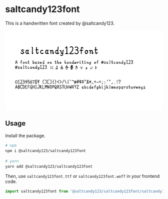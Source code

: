 # saltcandy123font

This is a handwritten font created by @saltcandy123.

![Font image](https://raw.githubusercontent.com/saltcandy123/saltcandy123font/main/fontimage.png)

## Usage

Install the package.

```bash
# npm
npm i @saltcandy123/saltcandy123font

# yarn
yarn add @saltcandy123/saltcandy123font
```

Then, use `saltcandy123font.ttf` or `saltcandy123font.woff` in your frontend code.

```javascript
import saltcandy123font from '@saltcandy123/saltcandy123font/saltcandy123font.woff';
```
